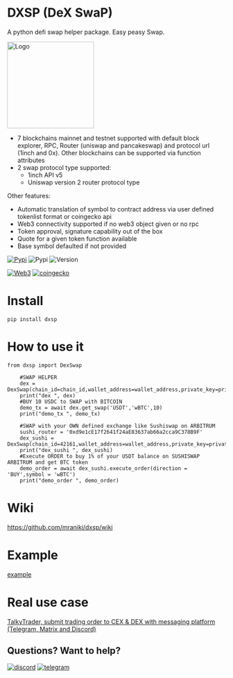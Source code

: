 # DXSP (DeX SwaP)
A python defi swap helper package. Easy peasy Swap.

<img width="200" alt="Logo" src="https://user-images.githubusercontent.com/8766259/231213427-63ea2752-13d5-4993-aee2-90671b57fc6e.png">


- 7 blockchains mainnet and testnet supported with default block explorer, RPC, Router (uniswap and pancakeswap) and protocol url (1inch and 0x). Other blockchains can be supported via function attributes
- 2 swap protocol type supported:
	- 1inch API v5
	- Uniswap version 2 router protocol type

Other features:
- Automatic translation of symbol to contract address via user defined tokenlist format or coingecko api 
- Web3 connectivity supported if no web3 object given or no rpc
- Token approval, signature capability out of the box
- Quote for a given token function available
- Base symbol defaulted if not provided

[![Pypi](https://badgen.net/badge/icon/dxsp?icon=pypi&label)](https://pypi.org/project/dxsp/)
![Pypi](https://img.shields.io/pypi/dm/dxsp) ![Version](https://img.shields.io/pypi/v/dxsp)

[![Web3](https://badgen.net/badge/icon/web3/black?icon=libraries&label)](https://github.com/ethereum/web3.py) [![coingecko](https://badgen.net/badge/icon/coingecko/black?icon=libraries&label)](https://github.com/coingecko) 

# Install
`pip install dxsp`

# How to use it
```
from dxsp import DexSwap

	#SWAP HELPER
	dex = DexSwap(chain_id=chain_id,wallet_address=wallet_address,private_key=private_key,block_explorer_api=block_explorer_api)
	print("dex ", dex)
	#BUY 10 USDC to SWAP with BITCOIN
	demo_tx = await dex.get_swap('USDT','wBTC',10)
	print("demo_tx ", demo_tx)

	#SWAP with your OWN defined exchange like Sushiswap on ARBITRUM 
	sushi_router = '0xd9e1cE17f2641f24aE83637ab66a2cca9C378B9F'
	dex_sushi = DexSwap(chain_id=42161,wallet_address=wallet_address,private_key=private_key,block_explorer_api=block_explorer_api,dex_exchange=sushi_router,base_trading_symbol='USDT')
	print("dex_sushi ", dex_sushi)
	#Execute ORDER to buy 1% of your USDT balance on SUSHISWAP ARBITRUM and get BTC token
	demo_order = await dex_sushi.execute_order(direction = 'BUY',symbol = 'wBTC')
	print("demo_order ", demo_order)
```
# Wiki
https://github.com/mraniki/dxsp/wiki

# Example
[example](https://github.com/mraniki/dxsp/blob/main/examples/example.py)

# Real use case
[TalkyTrader, submit trading order to CEX & DEX with messaging platform (Telegram, Matrix and Discord)](https://github.com/mraniki/tt)

## Questions? Want to help? 
[![discord](https://badgen.net/badge/icon/discord/purple?icon=discord&label)](https://discord.gg/vegJQGrRRa)
[![telegram](https://badgen.net/badge/icon/telegram?icon=telegram&label)](https://t.me/TTTalkyTraderChat/1)
